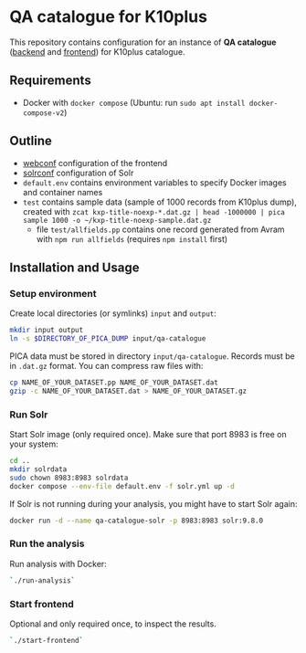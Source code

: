 # QA catalogue for K10plus

This repository contains configuration for an instance of **QA catalogue** ([backend](https://github.com/pkiraly/qa-catalogue) and [frontend](https://github.com/pkiraly/qa-catalogue-web)) for K10plus catalogue.

## Requirements

- Docker with `docker compose` (Ubuntu: run `sudo apt install docker-compose-v2`)

## Outline

- [webconf](webconf) configuration of the frontend
- [solrconf](solrconf) configuration of Solr
- `default.env` contains environment variables to specify Docker images and container names
- `test` contains sample data (sample of 1000 records from K10plus dump),
  created with `zcat kxp-title-noexp-*.dat.gz | head -1000000 | pica sample 1000 -o ~/kxp-title-noexp-sample.dat.gz`
  - file `test/allfields.pp` contains one record generated from Avram with `npm run allfields` (requires `npm install` first)

## Installation and Usage

### Setup environment 

Create local directories (or symlinks) `input` and `output`:

~~~sh
mkdir input output 
ln -s $DIRECTORY_OF_PICA_DUMP input/qa-catalogue
~~~

PICA data must be stored in directory `input/qa-catalogue`. Records must be in `.dat.gz` format.
You can compress raw files with:

~~~sh
cp NAME_OF_YOUR_DATASET.pp NAME_OF_YOUR_DATASET.dat
gzip -c NAME_OF_YOUR_DATASET.dat > NAME_OF_YOUR_DATASET.gz
~~~

### Run Solr

Start Solr image (only required once). 
Make sure that port 8983 is free on your system:

~~~sh
cd ..
mkdir solrdata
sudo chown 8983:8983 solrdata
docker compose --env-file default.env -f solr.yml up -d
~~~

If Solr is not running during your analysis, you might have to start Solr again:

~~~sh
docker run -d --name qa-catalogue-solr -p 8983:8983 solr:9.8.0
~~~

### Run the analysis

Run analysis with Docker:

~~~sh
`./run-analysis`
~~~

### Start frontend

Optional and only required once, to inspect the results.

~~~sh
`./start-frontend`
~~~

